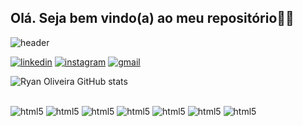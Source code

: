 ## Olá. Seja bem vindo(a) ao meu repositório👋🏻

![header](https://github.com/RyanODev/RyanODev/assets/109010378/b37f57a5-0759-41c9-a1cb-74ada70e70b3)

[![linkedin](https://img.shields.io/badge/LinkedIn-0077B5?style=for-the-badge&logo=linkedin&logoColor=white)]([www.linkedin.com/in/ryan-olv-](https://www.linkedin.com/in/ryan-olv-/))
[![instagram](https://img.shields.io/badge/Instagram-E4405F?style=for-the-badge&logo=instagram&logoColor=white)](https://www.instagram.com/ryan_.olv/)
[![gmail](https://img.shields.io/badge/Gmail-D14836?style=for-the-badge&logo=gmail&logoColor=white)](https://mail.google.com/mail/u/0/#inbox?compose=GTvVlcSKjRMxVVHSKmndfdBgNjZRWfQtQLqSRCPcZJKzZHVKCpXzBQPhnNfCgfXNQJksbfxzdkxnC)

![Ryan Oliveira GitHub stats](https://github-readme-stats.vercel.app/api?username=RyanODev&show_icons=true&theme=radical)

<div display="inline_block"><br>
    <img alt="html5" src="https://img.shields.io/badge/Python-14354C?style=for-the-badge&logo=python&logoColor=white">
    <img alt="html5" src="https://img.shields.io/badge/Django-092E20?style=for-the-badge&logo=django&logoColor=white">
    <img alt="html5" src="https://img.shields.io/badge/Node.js-43853D?style=for-the-badge&logo=node.js&logoColor=white">
    <img alt="html5" src="https://img.shields.io/badge/MySQL-005C84?style=for-the-badge&logo=mysql&logoColor=white">
    <img alt="html5" src="https://img.shields.io/badge/HTML5-E34F26?style=for-the-badge&logo=html5&logoColor=white">
    <img alt="html5" src="https://img.shields.io/badge/CSS3-1572B6?style=for-the-badge&logo=css3&logoColor=white">
    <img alt="html5" src="https://img.shields.io/badge/JavaScript-F7DF1E?style=for-the-badge&logo=javascript&logoColor=black">
</div>
</div>
